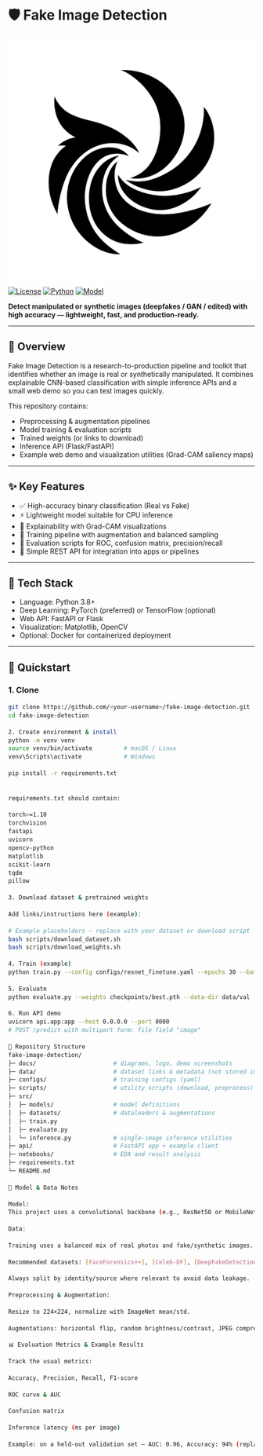 # 🛡️ Fake Image Detection

![Project Logo](frontend/public/img/lu.png)  
[![License](https://img.shields.io/badge/license-MIT-blue.svg)]()
[![Python](https://img.shields.io/badge/python-3.8%2B-blue.svg)]()
[![Model](https://img.shields.io/badge/model-ResNet--based-orange.svg)]()

**Detect manipulated or synthetic images (deepfakes / GAN / edited) with high accuracy — lightweight, fast, and production-ready.**

---

## 🔎 Overview

Fake Image Detection is a research-to-production pipeline and toolkit that identifies whether an image is real or synthetically manipulated. It combines explainable CNN-based classification with simple inference APIs and a small web demo so you can test images quickly.

This repository contains:
- Preprocessing & augmentation pipelines
- Model training & evaluation scripts
- Trained weights (or links to download)
- Inference API (Flask/FastAPI)
- Example web demo and visualization utilities (Grad-CAM saliency maps)

---

## ✨ Key Features

- ✅ High-accuracy binary classification (Real vs Fake)  
- ⚡ Lightweight model suitable for CPU inference  
- 🧭 Explainability with Grad-CAM visualizations  
- 🔁 Training pipeline with augmentation and balanced sampling  
- 🧪 Evaluation scripts for ROC, confusion matrix, precision/recall  
- 🔌 Simple REST API for integration into apps or pipelines

---

## 🧰 Tech Stack

- Language: Python 3.8+
- Deep Learning: PyTorch (preferred) or TensorFlow (optional)
- Web API: FastAPI or Flask
- Visualization: Matplotlib, OpenCV
- Optional: Docker for containerized deployment

---

## 🚀 Quickstart

### 1. Clone
```bash
git clone https://github.com/<your-username>/fake-image-detection.git
cd fake-image-detection

2. Create environment & install
python -m venv venv
source venv/bin/activate         # macOS / Linux
venv\Scripts\activate            # Windows

pip install -r requirements.txt


requirements.txt should contain:

torch>=1.10
torchvision
fastapi
uvicorn
opencv-python
matplotlib
scikit-learn
tqdm
pillow

3. Download dataset & pretrained weights

Add links/instructions here (example):

# Example placeholders — replace with your dataset or download script
bash scripts/download_dataset.sh
bash scripts/download_weights.sh

4. Train (example)
python train.py --config configs/resnet_finetune.yaml --epochs 30 --batch-size 32 --device cuda

5. Evaluate
python evaluate.py --weights checkpoints/best.pth --data-dir data/val

6. Run API demo
uvicorn api.app:app --host 0.0.0.0 --port 8000
# POST /predict with multipart form: file field "image"

📁 Repository Structure
fake-image-detection/
├─ docs/                      # diagrams, logo, demo screenshots
├─ data/                      # dataset links & metadata (not stored in repo)
├─ configs/                   # training configs (yaml)
├─ scripts/                   # utility scripts (download, preprocess)
├─ src/
│  ├─ models/                 # model definitions
│  ├─ datasets/               # dataloaders & augmentations
│  ├─ train.py
│  ├─ evaluate.py
│  └─ inference.py            # single-image inference utilities
├─ api/                       # FastAPI app + example client
├─ notebooks/                 # EDA and result analysis
├─ requirements.txt
└─ README.md

🧠 Model & Data Notes

Model:
This project uses a convolutional backbone (e.g., ResNet50 or MobileNetV2) with a binary classifier head. Replace <MODEL_NAME> in configs/ with the architecture you prefer.

Data:

Training uses a balanced mix of real photos and fake/synthetic images.

Recommended datasets: [FaceForensics++], [Celeb-DF], [DeepFakeDetection], or custom GAN-generated images.

Always split by identity/source where relevant to avoid data leakage.

Preprocessing & Augmentation:

Resize to 224×224, normalize with ImageNet mean/std.

Augmentations: horizontal flip, random brightness/contrast, JPEG compression simulation, small rotations.

📊 Evaluation Metrics & Example Results

Track the usual metrics:

Accuracy, Precision, Recall, F1-score

ROC curve & AUC

Confusion matrix

Inference latency (ms per image)

Example: on a held-out validation set — AUC: 0.96, Accuracy: 94% (replace with your own results)

